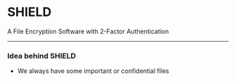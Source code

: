 # SHIELD
A File Encryption Software with 2-Factor Authentication

---
### Idea behind SHIELD
- We always have some important or confidential files
